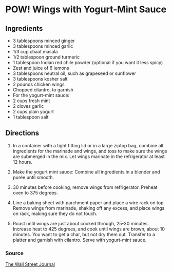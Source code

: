 # POW! Wings with Yogurt-Mint Sauce

## Ingredients

- 3 tablespoons minced ginger
- 3 tablespoons minced garlic
- 1/3 cup chaat masala
- 1/2 tablespoon ground turmeric
- 1 tablespoon Indian red chile powder (optional if you want it less spicy)
- Zest and juice of 6 lemons
- 3 tablespoons neutral oil, such as grapeseed or sunflower
- 3 tablespoons kosher salt
- 2 pounds chicken wings
- Chopped cilantro, to garnish
- For the yogurt-mint sauce:
- 2 cups fresh mint
- 2 cloves garlic
- 2 cups plain yogurt
- 1 tablespoon salt

## Directions

1. In a container with a tight fitting lid or in a large ziptop bag, combine
   all ingredients for the marinade and wings, and toss to make sure the wings
   are submerged in the mix. Let wings marinate in the refrigerator at least 12
   hours.

1. Make the yogurt mint sauce: Combine all ingredients in a blender and purée
   until smooth.

1. 30 minutes before cooking, remove wings from refrigerator. Preheat oven to
   375 degrees.

1. Line a baking sheet with parchment paper and place a wire rack on top.
   Remove wings from marinade, shaking off any excess, and place wings on rack,
   making sure they do not touch.

1. Roast until wings are just about cooked through, 25-30 minutes. Increase
   heat to 425 degrees, and cook until wings are brown, about 10 minutes. You
   want to get a char, but not dry them out. Transfer to a platter and garnish
   with cilantro. Serve with yogurt-mint sauce.

### Source

[The Wall Street Journal](https://www.wsj.com/articles/super-bowl-recipes-the-best-chicken-wings-for-the-win-11675965922)
